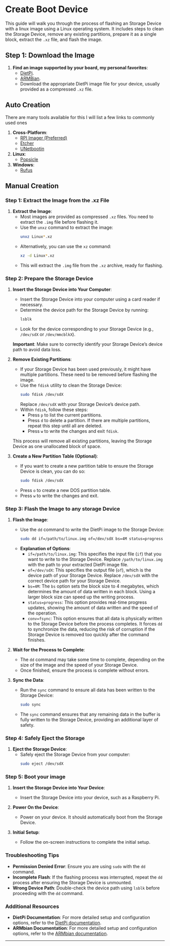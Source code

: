 # Create Boot Device

This guide will walk you through the process of flashing an Storage Device with a linux image using a Linux operating system. It includes steps to clean the Storage Device, remove any existing partitions, prepare it as a single block, extract the `.xz` file, and flash the image.

## Step 1: Download the Image
1. **Find an image supported by your board, my personal favorites**:
   - [DietPi](https://dietpi.com).
   - [ARMBian](https://fi.mirror.armbian.de/dl/).
   - Download the appropriate DietPi image file for your device, usually provided as a compressed `.xz` file.

## Auto Creation

There are many tools available for this I will list a few links to commonly used ones

1. **Cross-Platform**:
   - [RPI Imager (Preferred)](https://www.raspberrypi.com/software/)
   - [Etcher](https://etcher.balena.io/)
   - [UNetbootin](https://unetbootin.github.io/)
1. **Linux**:
   - [Popsicle](https://github.com/pop-os/popsicle)
1. **Windows**:
   - [Rufus](https://rufus.ie/en/)


## Manual Creation

### Step 1: Extract the Image from the .xz File
1. **Extract the Image**:
   - Most images are provided as compressed `.xz` files. You need to extract the `.img` file before flashing it.
   - Use the `unxz` command to extract the image:
     ```bash
     unxz Linux*.xz
     ```
   - Alternatively, you can use the `xz` command:
     ```bash
     xz -d Linux*.xz
     ```
   - This will extract the `.img` file from the `.xz` archive, ready for flashing.

### Step 2: Prepare the Storage Device
1. **Insert the Storage Device into Your Computer**:
   - Insert the Storage Device into your computer using a card reader if necessary.
   - Determine the device path for the Storage Device by running:
     ```bash
     lsblk
     ```
   - Look for the device corresponding to your Storage Device (e.g., `/dev/sdX` or `/dev/mmcblkX`).

   **Important**: Make sure to correctly identify your Storage Device’s device path to avoid data loss.

2. **Remove Existing Partitions**:
   - If your Storage Device has been used previously, it might have multiple partitions. These need to be removed before flashing the image.
   - Use the `fdisk` utility to clean the Storage Device:
     ```bash
     sudo fdisk /dev/sdX
     ```
     Replace `/dev/sdX` with your Storage Device’s device path.
   - Within `fdisk`, follow these steps:
     - Press `p` to list the current partitions.
     - Press `d` to delete a partition. If there are multiple partitions, repeat this step until all are deleted.
     - Press `w` to write the changes and exit `fdisk`.

   This process will remove all existing partitions, leaving the Storage Device as one unallocated block of space.

3. **Create a New Partition Table (Optional)**:
   - If you want to create a new partition table to ensure the Storage Device is clean, you can do so:
     ```bash
     sudo fdisk /dev/sdX
     ```
   - Press `o` to create a new DOS partition table.
   - Press `w` to write the changes and exit.



### Step 3: Flash the Image to any storage Device

1. **Flash the Image**:
   - Use the `dd` command to write the DietPi image to the Storage Device:
     ```bash
     sudo dd if=/path/to/linux.img of=/dev/sdX bs=4M status=progress conv=fsync
     ```
   - **Explanation of Options**:
     - `if=/path/to/linux.img`: This specifies the input file (`if`) that you want to write to the Storage Device. Replace `/path/to/linux.img` with the path to your extracted DietPi image file.
     - `of=/dev/sdX`: This specifies the output file (`of`), which is the device path of your Storage Device. Replace `/dev/sdX` with the correct device path for your Storage Device.
     - `bs=4M`: The `bs` option sets the block size to 4 megabytes, which determines the amount of data written in each block. Using a larger block size can speed up the writing process.
     - `status=progress`: This option provides real-time progress updates, showing the amount of data written and the speed of the operation.
     - `conv=fsync`: This option ensures that all data is physically written to the Storage Device before the process completes. It forces `dd` to synchronize the data, reducing the risk of corruption if the Storage Device is removed too quickly after the command finishes.

2. **Wait for the Process to Complete**:
   - The `dd` command may take some time to complete, depending on the size of the image and the speed of your Storage Device.
   - Once finished, ensure the process is complete without errors.

3. **Sync the Data**:
   - Run the `sync` command to ensure all data has been written to the Storage Device:
     ```bash
     sudo sync
     ```
   - The `sync` command ensures that any remaining data in the buffer is fully written to the Storage Device, providing an additional layer of safety.


### Step 4: Safely Eject the Storage
1. **Eject the Storage Device**:
   - Safely eject the Storage Device from your computer:
     ```bash
     sudo eject /dev/sdX
     ```

### Step 5: Boot your image
1. **Insert the Storage Device into Your Device**:
   - Insert the Storage Device into your device, such as a Raspberry Pi.

2. **Power On the Device**:
   - Power on your device. It should automatically boot from the Storage Device.

3. **Initial Setup**:
   - Follow the on-screen instructions to complete the initial setup.

### Troubleshooting Tips
- **Permission Denied Error**: Ensure you are using `sudo` with the `dd` command.
- **Incomplete Flash**: If the flashing process was interrupted, repeat the `dd` process after ensuring the Storage Device is unmounted.
- **Wrong Device Path**: Double-check the device path using `lsblk` before proceeding with the `dd` command.

### Additional Resources
- **DietPi Documentation**: For more detailed setup and configuration options, refer to the [DietPi documentation](https://dietpi.com/docs/).
- **ARMbian Documentation**: For more detailed setup and configuration options, refer to the [ARMbian documentation](https://docs.armbian.com/).

---